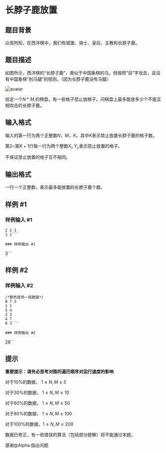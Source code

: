 # 长脖子鹿放置

## 题目背景

众周所知，在西洋棋中，我们有城堡、骑士、皇后、主教和长脖子鹿。

## 题目描述

如图所示，西洋棋的“长脖子鹿”，类似于中国象棋的马，但按照“目”字攻击，且没有中国象棋“别马腿”的规则。（因为长脖子鹿没有马腿）

![avatar](https://cdn.luogu.com.cn/upload/pic/37260.png)

给定一个$N * M$,的棋盘，有一些格子禁止放棋子。问棋盘上最多能放多少个不能互相攻击的长脖子鹿。


## 输入格式

输入的第一行为两个正整数$N$，$M$，$K$。其中$K$表示禁止放置长脖子鹿的格子数。

第$2$~第$K+1$行每一行为两个整数$X_i, Y_i$,表示禁止放置的格子。

不保证禁止放置的格子互不相同。


## 输出格式

一行一个正整数，表示最多能放置的长脖子鹿个数。

## 样例 #1

### 样例输入 #1
```
2 2 1
1 1```

### 样例输出 #1

```
3```

## 样例 #2

### 样例输入 #2
```
/*额外提供一组数据*/
8 7 5
1 1
5 4
2 3
4 7
8 3```

### 样例输出 #2

```
28```

## 提示

**重要提示：请务必思考对图的遍历顺序对运行速度的影响**

对于$10$%的数据，  $1 ≤ N,M ≤ 5$

对于$30$%的数据，  $1 ≤ N,M ≤ 10$

对于$60$%的数据，  $1 ≤ N,M ≤ 50$

对于$80$%的数据，  $1 ≤ N,M ≤ 100$

对于$100$%的数据，$1 ≤ N,M ≤ 200$

数据已修正，有一些错误的算法（包括部分题解）将不能通过本题。

感谢@Alpha 指出问题
